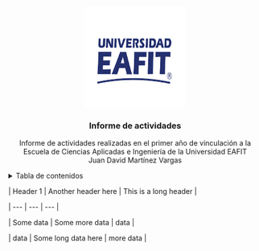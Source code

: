 <a name="readme-top"></a>

<!-- PROJECT LOGO -->
<br />
<div align="center">
  <a href="https://github.com/othneildrew/Best-README-Template">
    <img src="Figs/EAFIT_Logo.png" alt="Logo" width="200" height="200">
  </a>

  <h3 align="center">Informe de actividades</h3>

  <p align="center">
    Informe de actividades realizadas en el primer año de vinculación a la Escuela de Ciencias Aplicadas e Ingeniería de la Universidad EAFIT  <br />
    Juan David Martínez Vargas
  </p>
</div>


<!-- TABLE OF CONTENTS -->
<details>
  <summary>Tabla de contenidos</summary>
  <ol>
    <li><a href="#Docencia">Docencia</a></li>
    <li><a href="#Investigacion">Investigación</a></li>
    <li><a href="#Servicio">Servicio</a></li>
    <li><a href="#Resumen">Resumen de actividades</a></li>
  </ol>
</details>


| Header 1  | Another header here | This is a long header |

| --- | --- | --- |

| Some data | Some more data | data | 

| data | Some long data here | more data | 
